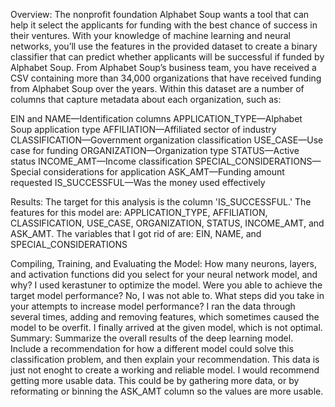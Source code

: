 Overview:
The nonprofit foundation Alphabet Soup wants a tool that can help it select the applicants for funding
with the best chance of success in their ventures. With your knowledge of machine learning and neural networks, 
you’ll use the features in the provided dataset to create a binary classifier that can predict whether applicants will be successful if funded by Alphabet Soup.
From Alphabet Soup’s business team, you have received a CSV containing more than 34,000 organizations 
that have received funding from Alphabet Soup over the years. Within this dataset are a number of columns that capture metadata about each organization, such as:

EIN and NAME—Identification columns
APPLICATION_TYPE—Alphabet Soup application type
AFFILIATION—Affiliated sector of industry
CLASSIFICATION—Government organization classification
USE_CASE—Use case for funding
ORGANIZATION—Organization type
STATUS—Active status
INCOME_AMT—Income classification
SPECIAL_CONSIDERATIONS—Special considerations for application
ASK_AMT—Funding amount requested
IS_SUCCESSFUL—Was the money used effectively

Results:
The target for this analysis is the column 'IS_SUCCESSFUL.'
The features for this model are: 
APPLICATION_TYPE, AFFILIATION, CLASSIFICATION, USE_CASE, ORGANIZATION, STATUS, INCOME_AMT, and ASK_AMT.
The variables that I got rid of are: EIN, NAME, and SPECIAL_CONSIDERATIONS

Compiling, Training, and Evaluating the Model:
How many neurons, layers, and activation functions did you select for your neural network model, and why?
I used kerastuner to optimize the model.
Were you able to achieve the target model performance?
No, I was not able to.
What steps did you take in your attempts to increase model performance?
 I ran the data through several times, adding and removing features, which
sometimes caused the model to be overfit. I finally arrived at the given model, which is not optimal. 
Summary: Summarize the overall results of the deep learning model. Include a recommendation for how a different model could solve this classification problem, and then explain your recommendation.
This data is just not enoght to create a working and reliable model. I would recommend getting more usable data. This 
could be by gathering more data, or by reformating or binning the ASK_AMT column so the values are more usable. 
